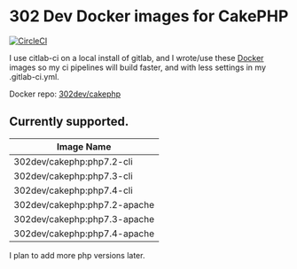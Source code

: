 # 302 Dev Docker images for CakePHP

[![CircleCI](https://circleci.com/gh/302dev/docker/tree/master.svg?style=svg)](https://circleci.com/gh/302dev/docker/tree/master)

I use citlab-ci on a local install of gitlab, and I wrote/use these [Docker](https://hub.docker.com/) images so my ci pipelines will build faster, and with less settings in my .gitlab-ci.yml.

Docker repo: [302dev/cakephp](https://hub.docker.com/r/302dev/cakephp)

## Currently supported.

| Image Name |
| ---------- |
| 302dev/cakephp:php7.2-cli |
| 302dev/cakephp:php7.3-cli |
| 302dev/cakephp:php7.4-cli |
| 302dev/cakephp:php7.2-apache |
| 302dev/cakephp:php7.3-apache |
| 302dev/cakephp:php7.4-apache |

I plan to add more php versions later.

